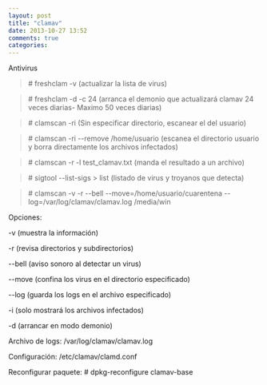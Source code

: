 ```yaml
---
layout: post
title: "clamav"
date: 2013-10-27 13:52
comments: true
categories: 
---
```

Antivirus

>\# freshclam -v (actualizar la lista de virus)

>\# freshclam -d -c 24    (arranca el demonio que actualizará clamav 24 veces diarias- Maximo 50 veces diarias)

>\# clamscan -ri    (Sin especificar directorio, escanear el del usuario)

>\# clamscan -ri --remove /home/usuario  (escanea el directorio usuario y borra directamente los archivos infectados)

>\# clamscan -r -l test_clamav.txt  (manda el resultado a un archivo)

>\# sigtool --list-sigs > list (listado de virus y troyanos que detecta)

>\# clamscan -v -r --bell --move=/home/usuario/cuarentena --log=/var/log/clamav/clamav.log /media/win

Opciones:

-v (muestra la información)

-r  (revisa directorios y subdirectorios)

--bell  (aviso sonoro al detectar un virus)

--move  (confina los virus en el directorio especificado)

--log  (guarda los logs en el archivo especificado)

-i  (solo mostrará los archivos infectados)

-d  (arrancar en modo demonio)

Archivo de logs: /var/log/clamav/clamav.log

Configuración: /etc/clamav/clamd.conf 

Reconfigurar paquete: # dpkg-reconfigure clamav-base

